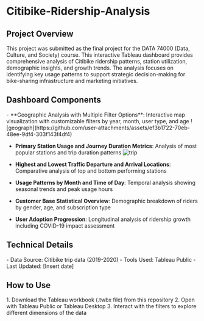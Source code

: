 <h1>Citibike-Ridership-Analysis</h1>

<h2>Project Overview</h2>
This project was submitted as the final project for the DATA 74000 (Data, Culture, and Society) course. This interactive Tableau dashboard provides comprehensive analysis of Citibike ridership patterns, station utilization, demographic insights, and growth trends. The analysis focuses on identifying key usage patterns to support strategic decision-making for bike-sharing infrastructure and marketing initiatives.

<h2>Dashboard Components</h2>
- **Geographic Analysis with Multiple Filter Options**: Interactive map visualization with customizable filters by year, month, user type, and age
![geograph](https://github.com/user-attachments/assets/ef3b1722-70eb-48ee-9df4-303f143f4df4)

- **Primary Station Usage and Journey Duration Metrics**: Analysis of most popular stations and trip duration patterns
![trip](https://github.com/user-attachments/assets/c0584a74-dcb4-4dfa-acb2-393ed560b904)

- **Highest and Lowest Traffic Departure and Arrival Locations**: Comparative analysis of top and bottom performing stations
  
- **Usage Patterns by Month and Time of Day**: Temporal analysis showing seasonal trends and peak usage hours
  
- **Customer Base Statistical Overview**: Demographic breakdown of riders by gender, age, and subscription type
  
- **User Adoption Progression**: Longitudinal analysis of ridership growth including COVID-19 impact assessment

<h2>Technical Details</h2>
- Data Source: Citibike trip data (2019-2020)
- Tools Used: Tableau Public
- Last Updated: [Insert date]

<h2>How to Use</h2>
1. Download the Tableau workbook (.twbx file) from this repository
2. Open with Tableau Public or Tableau Desktop
3. Interact with the filters to explore different dimensions of the data

